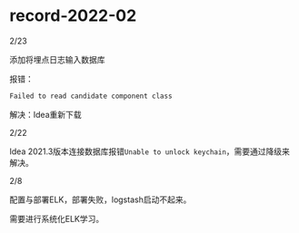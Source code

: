 # record-2022-02

2/23

添加将埋点日志输入数据库

报错：

```bash
Failed to read candidate component class
```

解决：Idea重新下载



2/22

Idea 2021.3版本连接数据库报错`Unable to unlock keychain`，需要通过降级来解决。



2/8

配置与部署ELK，部署失败，logstash启动不起来。

需要进行系统化ELK学习。
